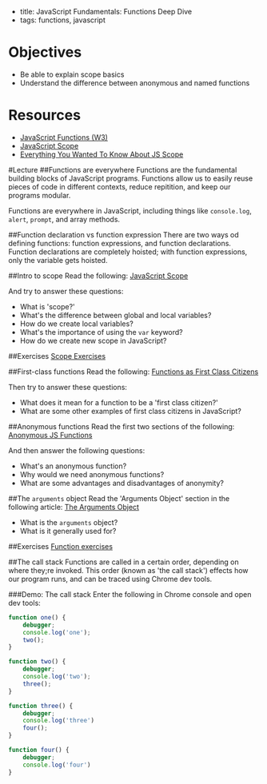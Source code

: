 - title:  JavaScript Fundamentals: Functions Deep Dive
- tags:  functions, javascript

# Objectives
* Be able to explain scope basics
* Understand the difference between anonymous and named functions

# Resources
- [JavaScript Functions (W3)](http://www.w3schools.com/js/js_functions.asp)
- [JavaScript Scope](http://www.w3schools.com/js/js_scope.asp)
- [Everything You Wanted To Know About JS Scope](https://toddmotto.com/everything-you-wanted-to-know-about-javascript-scope/)

#Lecture
##Functions are everywhere
Functions are the fundamental building blocks of JavaScript programs. Functions allow us to easily reuse pieces of code in different contexts, reduce repitition, and keep our programs modular.

Functions are everywhere in JavaScript, including things like `console.log`, `alert`, `prompt`, and array methods.

##Function declaration vs function expression
There are two ways od defining functions: function expressions, and function declarations. Function declarations are completely hoisted; with function expressions, only the variable gets hoisted.

##Intro to scope
Read the following: [JavaScript Scope](http://www.w3schools.com/js/js_scope.asp)

And try to answer these questions:
- What is 'scope?'
- What's the difference between global and local variables?
- How do we create local variables?
- What's the importance of using the `var` keyword?
- How do we create new scope in JavaScript?

##Exercises
[Scope Exercises](scope-exercises.md)

##First-class functions
Read the following: [Functions as First Class Citizens](http://ryanchristiani.com/functions-as-first-class-citizens-in-javascript/)

Then try to answer these questions:

- What does it mean for a function to be a 'first class citizen?'
- What are some other examples of first class citizens in JavaScript?

##Anonymous functions
Read the first two sections of the following: [Anonymous JS Functions](http://thoughtsonscripts.blogspot.com/2012/01/javascript-anonymous-functions.html)

And then answer the following questions:
- What's an anonymous function?
- Why would we need anonymous functions?
- What are some advantages and disadvantages of anonymity?

##The `arguments` object
Read the 'Arguments Object' section in the following article: [The Arguments Object](http://www.w3schools.com/js/js_function_parameters.asp)

- What is the `arguments` object?
- What is it generally used for?

##Exercises
[Function exercises](function-exercises.md)

##The call stack
Functions are called in a certain order, depending on where they;re invoked. This order (known as 'the call stack') effects how our program runs, and can be traced using Chrome dev tools.

###Demo: The call stack
Enter the following in Chrome console and open dev tools:
```javascript
function one() {
	debugger;
	console.log('one');
	two();
}

function two() {
	debugger;
	console.log('two');
	three();
}

function three() {
	debugger;
	console.log('three')
	four();
}

function four() {
	debugger;		
	console.log('four')
}
```

